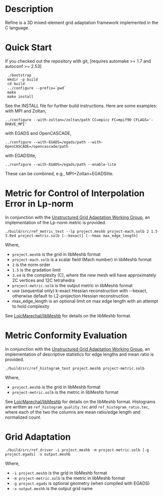 # Description

Refine is a 3D mixed-element grid adaptation framework implemented in
the C language.

# Quick Start

If you checked out the repository with git, 
[requires automake >= 1.7 and autoconf >= 2.53]
```
 ./bootstrap
 mkdir -p build
 cd build
 ../configure --prefix=`pwd`
 make
 make install
```
See the INSTALL file for further build instructions. Here are some examples:
with MPI and Zoltan,
```
../configure --with-zoltan=/zoltan/path CC=mpicc FC=mpif90 CFLAGS='-DHAVE_MPI'
```
with EGADS and OpenCASCADE,
```
../configure --with-EGADS=/egads/path --with-OpenCASCADE=/opencascade/path
```
with EGADSlite,
```
../configure --with-EGADS=/egads/path --enable-lite
```
These can be combined, e.g., MPI+Zoltan+EGADSlite.

# Metric for Control of Interpolation Error in Lp-norm
In conjunction with the
[Unstructured Grid Adaptation Working Group](https://ugawg.github.io/),
an implementation of the Lp-norm metric is provided.
```
./build/src/ref_metric_test --lp project.meshb project-mach.solb 2 1.5 3.0e4 project-metric.solb [--kexact] [--hmax max_edge_length]
```
Where,
 - `project.meshb` is the grid in libMeshb format
 - `project-mach.solb` is a scalar field (Mach number) in libMeshb format
 - `2` is the norm order
 - `1.5` is the gradation limit
 - `3.e4` is the complexity (C), where the new mesh will have approximately 2C vertices and 12C tetrahedra
 - `project-metric.solb` is the output metric in libMeshb format
 - use (sequential only) k-exact Hessian reconstruction with --kexact,
   otherwise default to L2-projection Hessian reconstruction
 - max_edge_length is an optional limit on max edge length with an attempt to hold complexity

See [LoicMarechal/libMeshb](https://github.com/LoicMarechal/libMeshb)
for details on the libMeshb format.

# Metric Conformity Evaluation
In conjunction with the
[Unstructured Grid Adaptation Working Group](https://ugawg.github.io/),
an implementation of descriptive statistics for
edge lengths and mean ratio is provided.
```
./build/src/ref_histogram_test project.meshb project-metric.solb
```
Where,
 - `project.meshb` is the grid in libMeshb format
 - `project-metric.solb` is the metric in libMeshb format

See [LoicMarechal/libMeshb](https://github.com/LoicMarechal/libMeshb)
for details on the libMeshb format.
Histograms are written as `ref_histogram_quality.tec` and
`ref_histogram_ratio.tec`, where each of the two the columns are
mean ratio/edge length and normalized count.  

# Grid Adaptation
```
./build/src/ref_driver -i project.meshb -m project-metric.solb [-g project.egads] -x output.meshb
```
Where,
 - `-i project.meshb` is the grid in libMeshb format
 - `-m project-metric.solb` is the metric in libMeshb format
 - `-g project.egads` is optional geometry (when compiled with EGADS)
 - `-x output.meshb` is the output grid name

